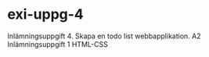 # exi-uppg-4
Inlämningsuppgift 4. Skapa en todo list webbapplikation.
A2 Inlämningsuppgift 1 HTML-CSS